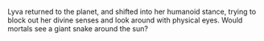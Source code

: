 Lyva returned to the planet, and shifted into her humanoid stance, trying to block out her divine senses and look around with physical eyes. Would mortals see a giant snake around the sun?